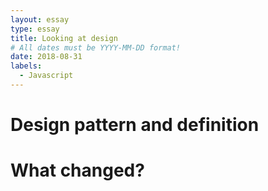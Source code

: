 ```yaml
---
layout: essay
type: essay
title: Looking at design
# All dates must be YYYY-MM-DD format!
date: 2018-08-31
labels:
  - Javascript
---
```



# Design pattern and definition

  
# What changed? 

# 
